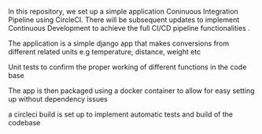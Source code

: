 In this repository, we set up a simple application Coninuous Integration Pipeline using CircleCI. 
There will be subsequent updates to implement Continuous Development to achieve the full CI/CD pipeline functionalities .

The application is a simple django app that makes conversions from different related units e.g temperature, distance, weight etc

Unit tests to confirm the proper working of different functions in the code base 

The app is then packaged using a docker container to allow for easy setting up without dependency issues

a circleci build is set up to implement automatic tests and build of the codebase